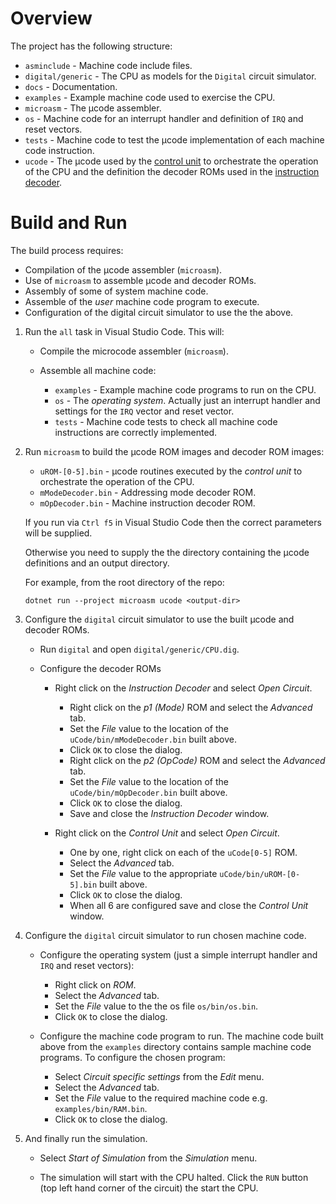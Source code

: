 # Overview

The project has the following structure:

* `asminclude` - Machine code include files.
* `digital/generic` - The CPU as models for the `Digital` circuit simulator.
* `docs` - Documentation.
* `examples` - Example machine code used to exercise the CPU.
* `microasm` - The μcode assembler.
* `os` - Machine code for an interrupt handler and definition of `IRQ` and reset vectors.
* `tests` - Machine code to test the μcode implementation of each machine code instruction.
* `ucode` - The μcode used by the [control unit](architecture/control-unit.md) to orchestrate the operation of the CPU and the definition the decoder ROMs used in the [instruction decoder](architecture/address-decoder.md).

# Build and Run

The build process requires:

* Compilation of the μcode assembler (`microasm`).
* Use of `microasm` to assemble μcode and decoder ROMs.
* Assembly of some of system machine code.
* Assemble of the *user* machine code program to execute.   
* Configuration of the digital circuit simulator to use the the above. 

1. Run the `all` task in Visual Studio Code.  This will:

   * Compile the microcode assembler (`microasm`).

   * Assemble all machine code:

      * `examples` - Example machine code programs to run on the CPU.
      * `os` - The *operating system*.  Actually just an interrupt handler and settings for the `IRQ` vector and reset vector.
      * `tests` - Machine code tests to check all machine code instructions are correctly implemented.
      
1. Run `microasm` to build the μcode ROM images and decoder ROM images:

   * `uROM-[0-5].bin` - μcode routines executed by the *control unit* to orchestrate the operation of the CPU.
   * `mModeDecoder.bin` - Addressing mode decoder ROM.
   * `mOpDecoder.bin` - Machine instruction decoder ROM.
   
   If you run via `Ctrl f5` in Visual Studio Code then the correct parameters will be supplied.  
   
   Otherwise you need to supply the the directory containing the μcode definitions and an output directory.  
   
   For example, from the root directory of the repo:

      `dotnet run --project microasm ucode <output-dir>`

1. Configure the `digital` circuit simulator to use the built μcode and decoder ROMs.

   * Run `digital` and open `digital/generic/CPU.dig`.

   * Configure the decoder ROMs
      * Right click on the *Instruction Decoder* and select *Open Circuit*.
         * Right click on the *p1 (Mode)* ROM and select the *Advanced* tab.
         * Set the *File* value to the location of the `uCode/bin/mModeDecoder.bin` built above.
         * Click `OK` to close the dialog.
         * Right click on the *p2 (OpCode)* ROM and select the *Advanced* tab.
         * Set the *File* value to the location of the `uCode/bin/mOpDecoder.bin` built above.
         * Click `OK` to close the dialog.
         * Save and close the *Instruction Decoder* window.

      * Right click on the *Control Unit* and select *Open Circuit*.
         * One by one, right click on each of the `uCode[0-5]` ROM.
         * Select the *Advanced* tab.
         * Set the *File* value to the appropriate `uCode/bin/uROM-[0-5].bin` built above.
         * Click `OK` to close the dialog.
         * When all 6 are configured save and close the *Control Unit* window.
      
1. Configure the `digital` circuit simulator to run chosen machine code.

   * Configure the operating system (just a simple interrupt handler and `IRQ` and reset vectors):
      * Right click on *ROM*.
      * Select the *Advanced* tab.
      * Set the *File* value to the the os file `os/bin/os.bin`.
      * Click `OK` to close the dialog.

   * Configure the machine code program to run.   The machine code built above from the `examples` directory contains sample machine code programs.  To configure the chosen program:
      * Select *Circuit specific settings* from the *Edit* menu.
      * Select the *Advanced* tab.
      * Set the *File* value to the required machine code e.g. `examples/bin/RAM.bin`.
       * Click `OK` to close the dialog.

1. And finally run the simulation.

   * Select *Start of Simulation* from the *Simulation* menu.

   * The simulation will start with the CPU halted.  Click the `RUN` button (top left hand corner of the circuit) the start the CPU.

